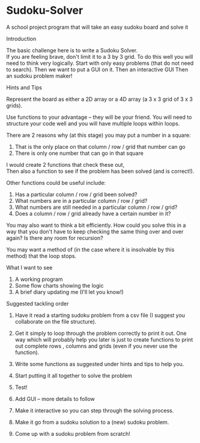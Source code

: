 # Sudoku-Solver

A school project program that will take an easy sudoku board and solve it

Introduction 

The basic challenge here is to write a Sudoku Solver.  
If you are feeling brave, don't limit it to a 3 by 3 grid. 
To do this well you will need to think very logically. 
Start with only easy problems (that do not need to search). 
Then we want to put a GUI on it. 
Then an interactive GUI 
Then  an sudoku problem maker! 

 

Hints and Tips 

Represent the board as either a 2D array or a 4D array (a 3 x 3 grid of 3 x 3 grids).  

 

Use functions to your advantage – they will be your friend. You will need to structure your code well and you will have multiple loops within loops.  

 

There are 2 reasons why (at this stage) you may put a number in a square: 

1) That is the only place on that column / row / grid that number can go 
2) There is only one number that can go in that square 

 

I would create 2 functions that check these out,  
Then also a function to see if the problem has been solved (and is correct!). 

 

Other functions could be useful include: 

1) Has a particular column / row / grid been solved? 
2) What numbers are in a particular column / row / grid? 
3) What numbers are still needed in a particular column / row / grid? 
4) Does a column / row / grid already have a certain number in it? 

 

You may also want to think a bit efficiently. How could you solve this in a way that you don't have to keep checking the same thing over and over again? Is there any room for recursion? 

 

You may want a method of (in the case where it is insolvable by this method) that the loop stops.  

 

What I want to see 

1) A working program 
2) Some flow charts showing the logic 
3) A brief diary updating me (I'll let you know!) 

 

Suggested tackling order 

1) Have it read a starting sudoku problem from a csv file (I suggest you collaborate on the file structure).  
2) Get it simply to loop through the problem correctly to print it out. One way which will probably help you later is just to create functions to print out complete rows , columns and grids (even if you never use the function). 
3) Write some functions as suggested under hints and tips to help you. 
4) Start putting it all together to solve the problem 
5) Test! 

6) Add GUI – more details to follow 
7) Make it interactive so you can step through the solving process. 
8) Make it go from a sudoku solution to a (new) sudoku problem. 
9) Come up with a sudoku problem from scratch! 
